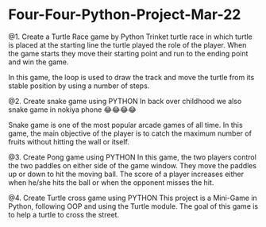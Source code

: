 # Four-Four-Python-Project-Mar-22

@1. Create a Turtle Race game by Python
Trinket turtle race in which turtle is placed at the starting line the turtle played the role of the player. When the game starts they move their starting point and run to the ending point and win the game.

In this game, the loop is used to draw the track and move the turtle from its stable position by using a number of steps.

@2. Create snake game using PYTHON
In back over childhood we also snake game in nokiya phone 😂😂😂😂

Snake game is one of the most popular arcade games of all time. In this game, the main objective of the player is to catch the maximum number of fruits without hitting the wall or itself. 

@3. Create Pong game using PYTHON
In this game, the two players control the two paddles on either side of the game window. They move the paddles up or down to hit the moving ball. The score of a player increases either when he/she hits the ball or when the opponent misses the hit.

@4. Create Turtle cross game using PYTHON
This project is a Mini-Game in Python, following OOP and using the Turtle module. The goal of this game is to help a turtle to cross the street.

